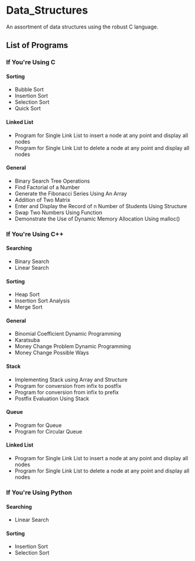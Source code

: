 # Data_Structures
An assortment of data structures using the robust C language.

## List of Programs

### If You're Using C
#### Sorting
- Bubble Sort
- Insertion Sort
- Selection Sort
- Quick Sort
#### Linked List
- Program for Single Link List to insert a node at any point and display all nodes
- Program for Single Link List to delete a node at any point and display all nodes
#### General
- Binary Search Tree Operations
- Find Factorial of a Number
- Generate the Fibonacci Series Using An Array
- Addition of Two Matrix
- Enter and Display the Record of n Number of Students Using Structure
- Swap Two Numbers Using Function
- Demonstrate the Use of Dynamic Memory Allocation Using malloc()

### If You're Using C++
#### Searching
- Binary Search
- Linear Search
#### Sorting
- Heap Sort
- Insertion Sort Analysis
- Merge Sort
#### General
- Binomial Coefficient Dynamic Programming
- Karatsuba
- Money Change Problem Dynamic Programming
- Money Change Possible Ways
#### Stack
- Implementing Stack using Array and Structure
- Program for conversion from infix to postfix
- Program for conversion from infix to prefix
- Postfix Evaluation Using Stack
#### Queue
- Program for Queue
- Program for Circular Queue
#### Linked List
- Program for Single Link List to insert a node at any point and display all nodes
- Program for Single Link List to delete a node at any point and display all nodes

### If You're Using Python
#### Searching
- Linear Search
#### Sorting
- Insertion Sort
- Selection Sort
